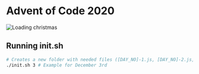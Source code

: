 # Advent of Code 2020

![Loading christmas](https://media.giphy.com/media/3o752nMBSX5M1fi5G0/source.gif)

## Running init.sh

```bash
# Creates a new folder with needed files ([DAY_NO]-1.js, [DAY_NO]-2.js, and input) using the first param (preferably a number)
./init.sh 3 # Example for December 3rd
```
